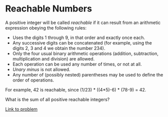 # Reachable Numbers

<p>A positive integer will be called <i>reachable</i> if it can result from an arithmetic expression obeying the following rules:</p>

<ul><li>Uses the digits 1 through 9, in that order and exactly once each.</li>
<li>Any successive digits can be concatenated (for example, using the digits 2, 3 and 4 we obtain the number 234).</li>
<li>Only the four usual binary arithmetic operations (addition, subtraction, multiplication and division) are allowed.</li>
<li>Each operation can be used any number of times, or not at all.</li>
<li><dfn title="A minus sign applied to a single operand (as opposed to a subtraction operator between two operands)">Unary minus</dfn> is not allowed.</li>
<li>Any number of (possibly nested) parentheses may be used to define the order of operations.</li>
</ul><p>For example, 42 is reachable, since (1/23) * ((4*5)-6) * (78-9) = 42.</p>

<p>What is the sum of all positive reachable integers?</p>

[Link to problem](https://projecteuler.net/problem=259)
